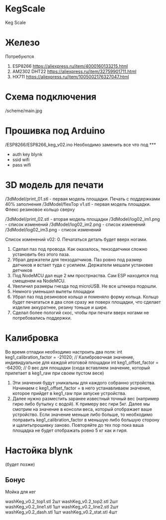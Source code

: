 # KegScale
Keg Scale


# Железо
Потребуются 
  1. ESP8266        https://aliexpress.ru/item/4000160133215.html
  2. AM2302 DHT22   https://aliexpress.ru/item/32759901711.html
  3. HX711          https://aliexpress.ru/item/1005002176327047.html


# Схема подключения
/scheme/main.jpg


# Прошивка под Arduino
/ESP8266/ESP8266_keg_v02.ino
Необходимо заменить все что под ***
 - auth key blynk
 - ssid wifi
 - pass wifi

# 3D модель для печати
/3dModel/print_01.stl - первая модель площадки. Печать с поддержками 40% заполнения
/3dModel/flexTop v1.stl - первая модель площадки. Флекс резиновое кольцо сверху

/3dModel/print_02.stl - вторая модель площадки
/3dModel/log02_im1.png - список изменений
/3dModel/log02_im2.png - список изменений
/3dModel/log02_im3.png - список изменений

Список изменений v02: 
0. Печататься деталь будет вверх ногами.
1. Сделал паз под провода. Как оказалось, тензодатчики сложно установить без этого паза.
2. Убрал держатели для тензодатчиков. Паз ровно под размер датчиков и встает туда с усилием. Держатели мешали установке детчиков
3. Под NodeMCU дал еще 2 мм прострнаства. Сам ESP находится под смещенем на NodeMCU.
4. Увеличил размеры гнезда под microUSB. Не все штекера подошли.
5. Немного уменьшил вылеты площадки
6. Убрал паз под резиновое кольцо и поменяло форму кольца. Кольцо будет печататься в два слоя сразу же поверх площадки, что сделает изделие аккуратнее, резину тоньше и шире.
7. Сделал более пологий скос, чтобы при печати вверх ногами не потребовались поддержки.


# Калибровка 
Во время отладки необходимо настроить два поля:
int keg1_calibration_factor = -21020;   // Калибровочная значение, индивидуальное для каждой итоговой площадки
int keg1_offset_factor = -64200;        // 0 вес для площадки (сюда вставляем значение, который прилетает в keg1_raw при своем пустом весе)
1. Эти значения будут уникальны для каждого собранно устройства. Начинаем с keg1_offset_factor = в него устанавливаем значение, которое прийдет в keg1_raw при запуске устройства.
2. Далее нужно разместить заранее известный точный вес (например гирю либо бутылку с водой). К примеру вес гири 5кг. Далее мы смотрим на значение в консоли веса, который отображает ваше устройство. Если значение меньше либо больше, то необходимо поправить keg1_calibration_factor в меньшую либо большую сторону и щалитьпрошивку заново. Повторяйте до тех пор пока ваша площадка не будет отображать ровно 5 кг как и гиря.

# Настойка blynk
(будет позже)




## Бонус
Мойка для кег

washKeg_v0.2_top1.stl 2шт
washKeg_v0.2_top2.stl 2шт
washKeg_v0.2_line1.stl 1шт
washKeg_v0.2_line2.stl 2шт
washKeg_v0.2_dash.stl 1шт
washKeg_v0.2_stat.stl 4шт 
